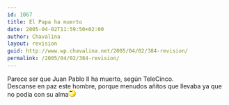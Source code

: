 ```yaml
---
id: 1067
title: El Papa ha muerto
date: 2005-04-02T11:59:50+02:00
author: Chavalina
layout: revision
guid: http://www.wp.chavalina.net/2005/04/02/384-revision/
permalink: /2005/04/02/384-revision/
---
```

Parece ser que Juan Pablo II ha muerto, según TeleCinco.  
Descanse en paz este hombre, porque menudos a&ntilde;itos que llevaba ya que no podía con su alma![emo](/imagenes/emoticonos/pensativo.gif)